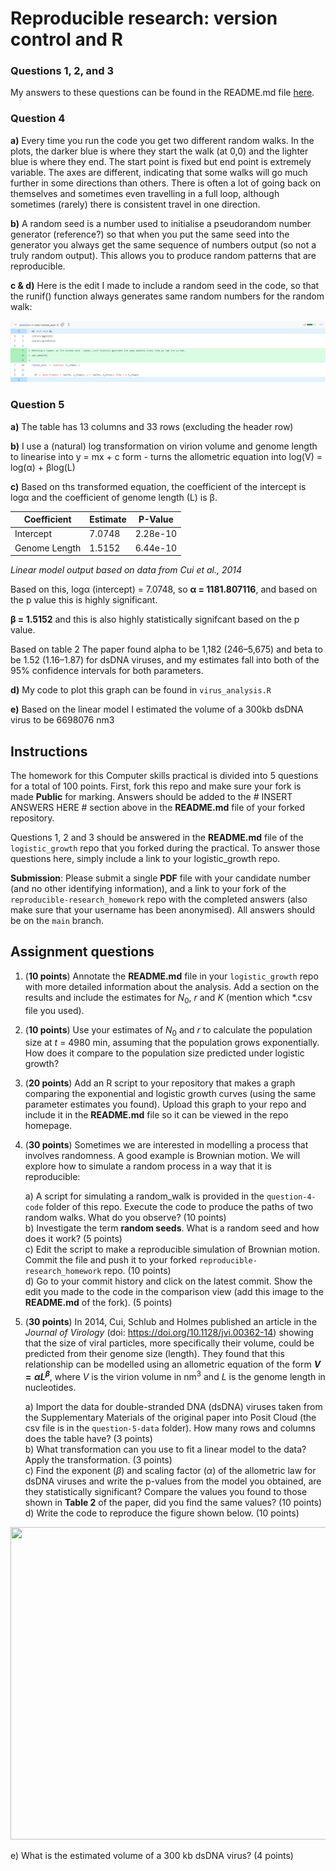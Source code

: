 # Reproducible research: version control and R

### Questions 1, 2, and 3

My answers to these questions can be found in the README.md file [here](https://github.com/poetictable56/logistic_growth/tree/main).

### Question 4 
**a)** Every time you run the code you get two different random walks. In the plots, the darker blue is where they start the walk (at 0,0) and the lighter blue is where they end. The start point is fixed but end point is extremely variable. The axes are different, indicating that some walks will go much further in some directions than others. There is often a lot of going back on themselves and sometimes even travelling in a full loop, although sometimes (rarely) there is consistent travel in one direction.
  
**b)** A random seed is a number used to initialise a pseudorandom number generator (reference?) so that when you put the same seed into the generator you always get the same sequence of numbers output (so not a truly random output). This allows you to produce random patterns that are reproducible.

**c & d)** Here is the edit I made to include a random seed in the code, so that the runif() function always generates same random numbers for the random walk:

![Comparison View](Q4_Commit_Zoomed.png)

### Question 5

**a)** The table has 13 columns and 33 rows (excluding the header row)

**b)** I use a (natural) log transformation on virion volume and genome length to linearise into y = mx  + c form - turns the allometric equation into log(V) = log(α) + βlog(L)

**c)** Based on ths transformed equation, the coefficient of the intercept is logα and the coefficient of genome length (L) is β.

| Coefficient    | Estimate | P-Value   |
| -------------- | -------- | --------- |
| Intercept      | 7.0748   | 2.28e-10  |
| Genome Length  | 1.5152   | 6.44e-10  |

*Linear model output based on data from Cui et al., 2014*

Based on this, logα (intercept) = 7.0748, so **α = 1181.807116**, and based on the p value this is highly significant.

**β = 1.5152** and this is also highly statistically signifcant based on the p value.

Based on table 2 The paper found alpha to be 1,182 (246–5,675) and beta to be 1.52 (1.16–1.87) for dsDNA viruses, and my estimates fall into both of the 95% confidence intervals for both parameters.

**d)** My code to plot this graph can be found in `virus_analysis.R`

**e)** Based on the linear model I estimated the volume of a 300kb dsDNA virus to be 6698076 nm3




## Instructions

The homework for this Computer skills practical is divided into 5 questions for a total of 100 points. First, fork this repo and make sure your fork is made **Public** for marking. Answers should be added to the # INSERT ANSWERS HERE # section above in the **README.md** file of your forked repository.

Questions 1, 2 and 3 should be answered in the **README.md** file of the `logistic_growth` repo that you forked during the practical. To answer those questions here, simply include a link to your logistic_growth repo.

**Submission**: Please submit a single **PDF** file with your candidate number (and no other identifying information), and a link to your fork of the `reproducible-research_homework` repo with the completed answers (also make sure that your username has been anonymised). All answers should be on the `main` branch.

## Assignment questions 

1) (**10 points**) Annotate the **README.md** file in your `logistic_growth` repo with more detailed information about the analysis. Add a section on the results and include the estimates for $N_0$, $r$ and $K$ (mention which *.csv file you used).

2) (**10 points**) Use your estimates of $N_0$ and $r$ to calculate the population size at $t$ = 4980 min, assuming that the population grows exponentially. How does it compare to the population size predicted under logistic growth? 

3) (**20 points**) Add an R script to your repository that makes a graph comparing the exponential and logistic growth curves (using the same parameter estimates you found). Upload this graph to your repo and include it in the **README.md** file so it can be viewed in the repo homepage.

4) (**30 points**) Sometimes we are interested in modelling a process that involves randomness. A good example is Brownian motion. We will explore how to simulate a random process in a way that it is reproducible:

   a) A script for simulating a random_walk is provided in the `question-4-code` folder of this repo. Execute the code to produce the paths of two random walks. What do you observe? (10 points) \
   b) Investigate the term **random seeds**. What is a random seed and how does it work? (5 points) \
   c) Edit the script to make a reproducible simulation of Brownian motion. Commit the file and push it to your forked `reproducible-research_homework` repo. (10 points) \
   d) Go to your commit history and click on the latest commit. Show the edit you made to the code in the comparison view (add this image to the **README.md** of the fork). (5 points) 

5) (**30 points**) In 2014, Cui, Schlub and Holmes published an article in the *Journal of Virology* (doi: https://doi.org/10.1128/jvi.00362-14) showing that the size of viral particles, more specifically their volume, could be predicted from their genome size (length). They found that this relationship can be modelled using an allometric equation of the form **$`V = \alpha L^{\beta}`$**, where $`V`$ is the virion volume in nm<sup>3</sup> and $`L`$ is the genome length in nucleotides.

   a) Import the data for double-stranded DNA (dsDNA) viruses taken from the Supplementary Materials of the original paper into Posit Cloud (the csv file is in the `question-5-data` folder). How many rows and columns does the table have? (3 points)\
   b) What transformation can you use to fit a linear model to the data? Apply the transformation. (3 points) \
   c) Find the exponent ($\beta$) and scaling factor ($\alpha$) of the allometric law for dsDNA viruses and write the p-values from the model you obtained, are they statistically significant? Compare the values you found to those shown in **Table 2** of the paper, did you find the same values? (10 points) \
   d) Write the code to reproduce the figure shown below. (10 points) 

  <p align="center">
     <img src="https://github.com/josegabrielnb/reproducible-research_homework/blob/main/question-5-data/allometric_scaling.png" width="600" height="500">
  </p>

  e) What is the estimated volume of a 300 kb dsDNA virus? (4 points) 

  
